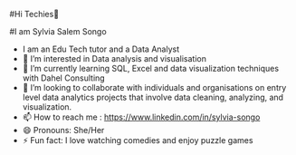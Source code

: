 #Hi Techies👋 

#I am Sylvia Salem Songo
- I am an Edu Tech tutor and a Data Analyst
- 👀 I’m interested in Data analysis and visualisation
- 🌱 I’m currently learning SQL, Excel and data visualization techniques with Dahel Consulting 
- 💞️ I’m looking to collaborate with individuals and organisations on entry level data analytics projects that involve data cleaning, analyzing, and visualization.
- 📫 How to reach me : https://www.linkedin.com/in/sylvia-songo
- 😄 Pronouns: She/Her
- ⚡ Fun fact: I love watching comedies and enjoy puzzle games 

<!---
Sallysongo/Sallysongo is a ✨ special ✨ repository because its `README.md` (this file) appears on your GitHub profile.
You can click the Preview link to take a look at your changes.
--->
